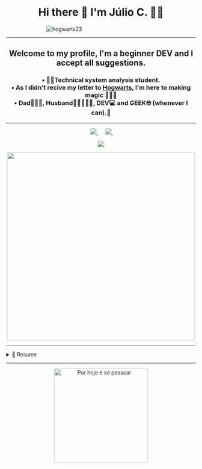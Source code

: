 <h1 align='center'>
  Hi there 👋 I'm Júlio C. 👨‍💻
</h1>


&nbsp;&nbsp;&nbsp;&nbsp;&nbsp;&nbsp;&nbsp;&nbsp;&nbsp;&nbsp;&nbsp;&nbsp;&nbsp;&nbsp;&nbsp;&nbsp;&nbsp;&nbsp;&nbsp;&nbsp;&nbsp;&nbsp;&nbsp;&nbsp;&nbsp;&nbsp; ![hogwarts23](https://user-images.githubusercontent.com/79371902/117088560-35095300-ad29-11eb-90c7-6d72de4c8860.jpg)

---




<h2 align= 'center'>Welcome to my profile, I'm a beginner DEV and I accept all suggestions.</h2>

<h3 align= 'center'>▪️ 👨‍🎓Technical system analysis student.<br> 
▪️ As I didn't recive my letter to <b><u>Hogwarts</u></b>, I'm here to making magic 🧙🏼‍♂️<br> 
▪️ Dad👨‍👩‍👧, Husband👩🏽‍🤝‍👨🏼, DEV💻 and GEEK🤓 (whenever I can).👻</h3>

---

<p align='center'>
 &nbsp;&nbsp;
 
   <a href="https://www.linkedin.com/in/júlio-cesar-da-silva-3b4461164/">
    <img src="https://img.shields.io/badge/linkedin-%230077B5.svg?&style=for-the-badge&logo=linkedin&logoColor=white" />
  </a>&nbsp;&nbsp;&nbsp;&nbsp;
  <a href="https://instagram.com/jcesar13nomadic_/">
    <img src="https://img.shields.io/badge/instagram-%23E4405F.svg?&style=for-the-badge&logo=instagram&logoColor=white" />        
  </a>&nbsp;&nbsp;
  
</p>
<p align="center">
  <a href="https://github.com/anuraghazra/github-readme-stats">
    <img
      align="center"
      src="https://github-readme-stats.vercel.app/api/top-langs/?username=juliodev-13&layout=compact&theme=dark"
    />

<p align='center'>
  <a href="#"><img src="https://github-readme-stats.vercel.app/api?username=juliodev-13&show_icons=true&count_private=true&theme=dark" width="500"></a>
</p>

 ---   
    
<details>
  <summary>📃 Resume</summary>
  
 ▪️  Education 🤓 <br>
  <br>
  [Algoritmo](https://github.com/juliodev-13/juliodev-13/files/6543545/Algoritmo.pdf)<br>
  [Bases Numéricas](https://github.com/juliodev-13/juliodev-13/files/6543546/Bases.Numericas.pdf) <br>
  [Hardware](https://github.com/juliodev-13/juliodev-13/files/6543549/Hardware.pdf)<br>
  [HTML5&CSS3](https://github.com/juliodev-13/juliodev-13/files/6543550/HTML5.CSS3.pdf)<br>
  [JavaScript](https://github.com/juliodev-13/juliodev-13/files/6543551/JavaScript.pdf)<br>
  [Nodejs & MongoDB](https://github.com/juliodev-13/juliodev-13/files/6543552/Nodejs.MongoDB.pdf)<br>
  [Redes de Computadores](https://github.com/juliodev-13/juliodev-13/files/6543553/Redes.de.Computadores.pdf)<br>
  [Inglês](https://github.com/juliodev-13/juliodev-13/files/6543554/Ingles.pdf)<br>
  <br>
  
  ▪️  College 👨🏼‍🎓 <br>
  Technical system analysis - UNIP
    
  
</details>  

---
    
<p align='center'>
<img src="https://cdn-images-1.medium.com/max/800/0*VV3Nmxgv3KX4sLhr.gif" alt="Por hoje é só pessoal" title="Por hoje é só pessoal" width="250">
</p>

